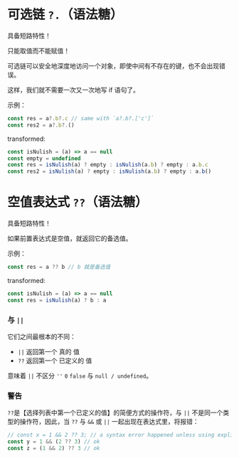 # 可选链 `?.`（语法糖）

具备短路特性！

只能取值而不能赋值！

可选链可以安全地深度地访问一个对象，即使中间有不存在的键，也不会出现错误。

这样，我们就不需要一次又一次地写 if 语句了。

示例：

```js
const res = a?.b?.c // same with `a?.b?.['c']`
const res2 = a?.b?.()
```

transformed:

```js
const isNulish = (a) => a == null
const empty = undefined
const res = isNulish(a) ? empty : isNulish(a.b) ? empty : a.b.c
const res2 = isNulish(a) ? empty : isNulish(a.b) ? empty : a.b()
```

# 空值表达式 `??`（语法糖）

具备短路特性！

如果前置表达式是空值，就返回它的备选值。

示例：

```js
const res = a ?? b // b 就是备选值
```

transformed:

```js
const isNulish = (a) => a == null
const res = isNulish(a) ? b : a
```

### 与 `||`

它们之间最根本的不同：

- `||` 返回第一个 真的 值
- `??` 返回第一个 已定义的 值

意味着 `||` 不区分 `''` `0` `false` 与 `null / undefined`。

### 警告

`??`是【选择列表中第一个已定义的值】的简便方式的操作符，与 `||` 不是同一个类型的操作符，因此，当 `??` 与 `&&` 或 `||` 一起出现在表达式里，将报错：

```js
// const x = 1 && 2 ?? 3; // a syntax error happened unless using explicit parentheses around it to make work
const y = 1 && (2 ?? 3) // ok
const z = (1 && 2) ?? 3 // ok
```
